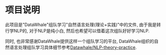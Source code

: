 # 项目说明

此项目是"DataWhale"组队学习"自然语言处理(理论+实践)"中的文件, 由于我是转行学NLP的, 对于NLP是纯小白, 然后也希望可以借着这次组队好好学习NLP.



同时, 也非常感谢DataWhale提供这样一个组队学习的平台, DataWhale组织的自然语言处理组队学习具体细节参考[Datawhale/NLP-theory-practice](https://github.com/datawhalechina/NLP).


